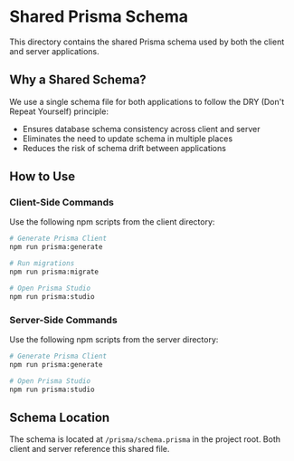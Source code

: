 # Shared Prisma Schema

This directory contains the shared Prisma schema used by both the client and server applications.

## Why a Shared Schema?

We use a single schema file for both applications to follow the DRY (Don't Repeat Yourself) principle:

- Ensures database schema consistency across client and server
- Eliminates the need to update schema in multiple places
- Reduces the risk of schema drift between applications

## How to Use

### Client-Side Commands

Use the following npm scripts from the client directory:

```bash
# Generate Prisma Client
npm run prisma:generate

# Run migrations
npm run prisma:migrate

# Open Prisma Studio
npm run prisma:studio
```

### Server-Side Commands

Use the following npm scripts from the server directory:

```bash
# Generate Prisma Client
npm run prisma:generate

# Open Prisma Studio
npm run prisma:studio
```

## Schema Location

The schema is located at `/prisma/schema.prisma` in the project root. Both client and server reference this shared file. 
